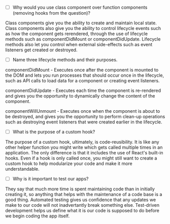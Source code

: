 - [ ] Why would you use class component over function components (removing hooks from the question)?

Class components give you the ability to create and maintain local state.  Class components also give you the ability to control lifecycle events such as how the component gets rerendered, through the use of lifecycle methods such as componentDidMount or componentDidUpdate.  Lifecycle methods also let you control when external side-effects such as event listeners get created or destroyed.


- [ ] Name three lifecycle methods and their purposes.

componentDidMount - Executes once after the component is mounted to the DOM and lets you run processes that should occur once in the lifecycle, such as API calls to load data for a component or creating event listeners.

componentDidUpdate - Executes each time the component is re-rendered and gives you the opportunity to dynamically change the content of the component.

componentWillUnmount - Executes once when the component is about to be destroyed, and gives you the opportunity to perform clean-up operations such as destroying event listeners that were created earlier in the lifecycle.


- [ ] What is the purpose of a custom hook?

The purpose of a custom hook, ultimately, is code-reusibility.  It is like any other helper function you might write which gets called multiple times in an application.  The only difference is that it includes the use of React's built-in hooks.  Even if a hook is only called once, you might still want to create a custom hook to help modularize your code and make it more understandable.


- [ ] Why is it important to test our apps?

They say that much more time is spent maintaining code than in initially creating it, so anything that helps with the maintenance of a code base is a good thing.  Automated testing gives us confidence that any updates we make to our code will not inadvertantly break something else.  Test-driven development helps us define what it is our code is supposed to do before we begin coding the app itself.

